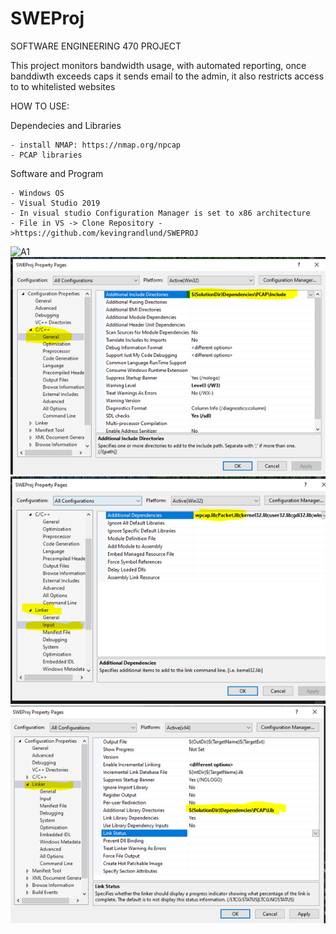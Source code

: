 # SWEProj

SOFTWARE ENGINEERING 470 PROJECT 


This project monitors bandwidth usage, with automated reporting, once banddiwth exceeds caps it sends 
email to the admin, it also restricts access to to whitelisted websites


HOW TO USE:

  Dependecies and Libraries 
  
    - install NMAP: https://nmap.org/npcap 
    - PCAP libraries 
  Software and Program 
  
    - Windows OS
    - Visual Studio 2019
    - In visual studio Configuration Manager is set to x86 architecture
    - File in VS -> Clone Repository ->https://github.com/kevingrandlund/SWEPROJ

![A1](https://github.com/KevinGranlund/SWEProj/blob/master/images/A1.png)
![A2](https://github.com/KevinGranlund/SWEProj/blob/master/images/A2.png)
![A3](https://github.com/KevinGranlund/SWEProj/blob/master/images/A3.png)
![A4](https://github.com/KevinGranlund/SWEProj/blob/master/images/A4.png)
